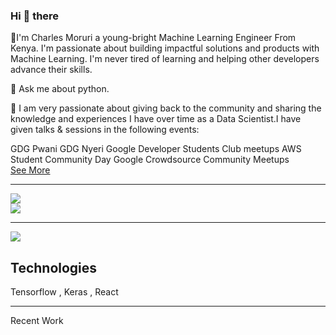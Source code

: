   ### Hi 👋 there

🥇I'm Charles Moruri a young-bright Machine Learning Engineer From Kenya. I'm passionate about building impactful solutions and products with Machine Learning. I'm never tired of learning and helping other developers advance their skills.
 
💬 Ask me about python.

🚀 I am very passionate about giving back to the community and sharing the knowledge and experiences I have over time as a Data Scientist.I have given talks & sessions in the following events:
   
  GDG Pwani
  GDG  Nyeri 
  Google Developer Students Club  meetups
  AWS Student Community Day 
  Google  Crowdsource Community  Meetups   
  [See More](https://github.com/Moruri/TechTalks-events/blob/main/README.md)


---------
![](https://github-readme-stats.vercel.app/api?username=moruri&theme=dark&hide_border=false&include_all_commits=false&count_private=false)<br/>
![](https://github-readme-stats.vercel.app/api/top-langs/?username=moruri&theme=dark&hide_border=false&include_all_commits=false&count_private=false&layout=compact)



--------
[![](https://visitcount.itsvg.in/api?id=moruri&icon=0&color=0)](https://visitcount.itsvg.in)



Technologies
------
Tensorflow , Keras , React 


-----------
Recent Work
